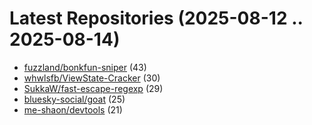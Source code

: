 # Latest Repositories (2025-08-12 .. 2025-08-14)

- [fuzzland/bonkfun-sniper](https://github.com/fuzzland/bonkfun-sniper) (43)
- [whwlsfb/ViewState-Cracker](https://github.com/whwlsfb/ViewState-Cracker) (30)
- [SukkaW/fast-escape-regexp](https://github.com/SukkaW/fast-escape-regexp) (29)
- [bluesky-social/goat](https://github.com/bluesky-social/goat) (25)
- [me-shaon/devtools](https://github.com/me-shaon/devtools) (21)
